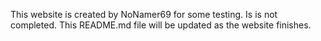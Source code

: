 This website is created by NoNamer69 for some testing. Is is not completed. This README.md file will be updated as the website finishes.